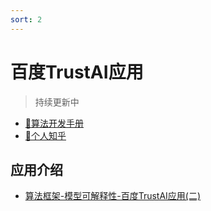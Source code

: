 ```yaml
---
sort: 2
---
```


# 百度TrustAI应用

> 持续更新中

* [🔨算法开发手册](https://kg-nlp.github.io/Algorithm-Project-Manual/可解释性/百度TrustAI应用.html)
* [🔨个人知乎](https://www.zhihu.com/people/zhangyj-n)


## 应用介绍 

* [算法框架-模型可解释性-百度TrustAI应用(二)](https://zhuanlan.zhihu.com/p/636063567)